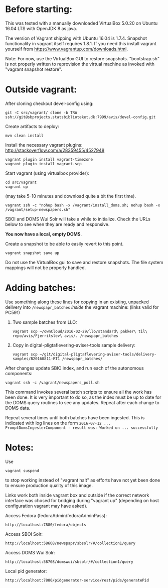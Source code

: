 Before starting:
===

This was tested with a manually downloaded VirtualBox 5.0.20 on Ubuntu 16.04 LTS with OpenJDK 8 as java.

The version of Vagrant shipping with Ubuntu 16.04 is 1.7.4.  Snapshot functionality in vagrant itself requires
1.8.1.  If you need this install vagrant yourself from https://www.vagrantup.com/downloads.html.


Note:  For now, use the VirtualBox GUI to restore snapshots.  "bootstrap.sh" is not properly
written to reprovision the virtual machine as invoked with "vagrant snapshot restore".

Outside vagrant:
===

After cloning checkout devel-config using:

    git -C src/vagrant/ clone -b TRA ssh://git@sbprojects.statsbiblioteket.dk:7999/avis/devel-config.git

Create artifacts to deploy:

    mvn clean install

Install the necessary vagrant plugins: http://stackoverflow.com/a/28359455/4527948

    vagrant plugin install vagrant-timezone
    vagrant plugin install vagrant-scp

Start vagrant (using virtualbox provider):

    cd src/vagrant
    vagrant up

(may take 5-10 minutes and download quite a bit the first time).

    vagrant ssh -c "nohup bash -x /vagrant/install_doms.sh; nohup bash -x /vagrant/setup-newspapers.sh"

SBOI and DOMS Wui Solr will take a while to initialize.  Check
the URLs below to see when they are ready and responsive.

**You now have a local, empty DOMS**.

Create a snapshot to be able to easily revert to this point.

    vagrant snapshot save up

Do not use the VirtualBox gui to save and restore snapshots.  The
file system mappings will not be properly handled.


Adding batches:
===

Use something along these lines for copying in an existing, unpacked delivery into `/newspapr_batches` 
_inside_ the vagrant machine: (links valid for PC591)
 
1. Two sample batches from LLO:

    `vagrant scp ~/ownCloud/2016-02-29/llo/standard\ pakker\ til\ repo/avis/Fjerritslev\ avis/. /newspapr_batches`

2. Copy in digital-pligtaflevering-aviser-tools sample delivery:

    `vagrant scp ~/git/digital-pligtaflevering-aviser-tools/delivery-samples/B20160811-RT1 /newspapr_batches/`
    
After changes update SBIO index, and run each of the autonomous components:

    vagrant ssh -c /vagrant/newspapers_poll.sh

This command invokes several batch scripts to ensure all the work has been done.
It is very important to do so, as the index must be up to date for the DOMS
query routines to see any updates.  Repeat after each change to DOMS data.

Repeat several times until both batches have been ingested.  This is indicated with log
lines on the form
`2016-07-12 ... PromptDomsIngesterComponent - result was: Worked on ... successfully`


Notes:
===

Use

    vagrant suspend

to stop working instead of "vagrant halt" as efforts have not yet been
done to ensure production quality of this image.


Links work both inside vagrant box and outside if the correct network interface
was chosed for bridging during "vagrant up" (depending on host configuration
vagrant may have asked).

Access Fedora (fedoraAdmin/fedoraAdminPass):

    http://localhost:7880/fedora/objects

Access SBOI Solr:

    http://localhost:58608/newspapr/sbsolr/#/collection1/query

Access DOMS Wui Solr:

    http://localhost:58708/domswui/sbsolr/#/collection1/query

Local pid generator:

    http://localhost:7880/pidgenerator-service/rest/pids/generatePid
